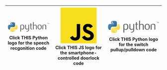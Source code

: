 | [<img src="imgs/python.png" alt="python" width="200"/> ](https://github.com/nexuspcs/IST-Smart-Door-Lock/blob/main/speechRecgontion.py)<br>**Click THIS Python logo for the speech recgonition code** | [<img src="imgs/js.png" alt="python" width="120"/> ](https://github.com/nexuspcs/IST-Smart-Door-Lock/blob/main/doorlock.js)<br>**Click THIS JS logo for the smartphone-controlled doorlock code** | [<img src="imgs/python.png" alt="python" width="200"/> ](https://github.com/nexuspcs/IST-Smart-Door-Lock/blob/main/toggleSwitch.py)<br>**Click THIS Python logo for the switch pullup/pulldown code** |
|----------------------------------------------------------------------------------------------------------------------------------------------------------------------------------------------|-----------------------------------------------------------------------------------------------------------------------------------------------------------------------------------------------|-----------------------------------------------------------------------------------------------------------------------------------------------------------------------------------------------|
